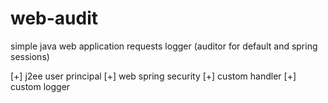 # web-audit
simple java web application requests logger (auditor for default and spring sessions)

[+] j2ee user principal
[+] web spring security
[+] custom handler
[+] custom logger

